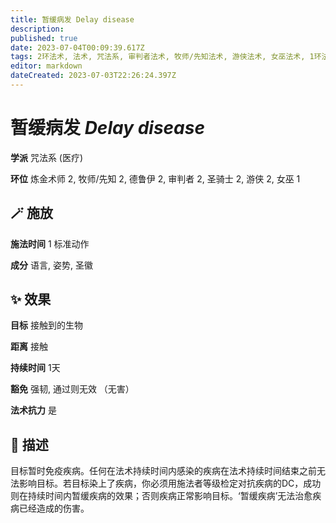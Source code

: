 ```yaml
---
title: 暂缓病发 Delay disease
description: 
published: true
date: 2023-07-04T00:09:39.617Z
tags: 2环法术, 法术, 咒法系, 审判者法术, 牧师/先知法术, 游侠法术, 女巫法术, 1环法术, 德鲁伊法术, 炼金术师法术, 医疗, 圣骑士法术
editor: markdown
dateCreated: 2023-07-03T22:26:24.397Z
---
```


# **暂缓病发** *Delay disease*

**学派** 咒法系 (医疗) 

**环位** 炼金术师 2, 牧师/先知 2, 德鲁伊 2, 审判者 2, 圣骑士 2, 游侠 2, 女巫 1

## 🪄 施放

**施法时间** 1 标准动作

**成分** 语言, 姿势, 圣徽

## ✨ 效果 

**目标** 接触到的生物 

**距离** 接触  

**持续时间** 1天 

**豁免** 强韧, 通过则无效 （无害）

**法术抗力** 是

## 📖 描述

目标暂时免疫疾病。任何在法术持续时间内感染的疾病在法术持续时间结束之前无法影响目标。若目标染上了疾病，你必须用施法者等级检定对抗疾病的DC，成功则在持续时间内暂缓疾病的效果；否则疾病正常影响目标。‘暂缓疾病’无法治愈疾病已经造成的伤害。
    
